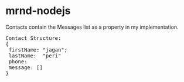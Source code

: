 # mrnd-nodejs

Contacts contain the Messages list as a property in my implementation.
<pre>Contact Structure:
{
 firstName: "jagan";
 lastName:  "peri"
 phone:
 message: []
}
</pre>
